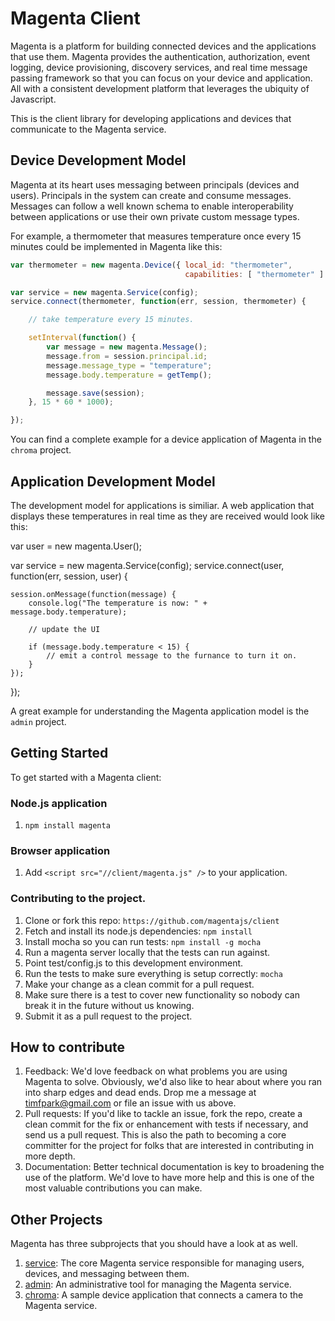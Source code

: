 # Magenta Client

Magenta is a platform for building connected devices and the applications that use them.  Magenta provides the authentication, authorization, event logging, device provisioning, discovery services, and real time message passing framework so that you can focus on your device and application.  All with a consistent development platform that leverages the ubiquity of Javascript.

This is the client library for developing applications and devices that communicate to the Magenta service.

## Device Development Model

Magenta at its heart uses messaging between principals (devices and users).  Principals in the system can create and consume messages.  Messages can follow a well known schema to enable interoperability between applications or use their own private custom message types.

For example, a thermometer that measures temperature once every 15 minutes could be implemented in Magenta like this:

``` javascript
var thermometer = new magenta.Device({ local_id: "thermometer",
                                       capabilities: [ "thermometer" ] });

var service = new magenta.Service(config);
service.connect(thermometer, function(err, session, thermometer) {

    // take temperature every 15 minutes.

    setInterval(function() {
        var message = new magenta.Message();
        message.from = session.principal.id;
        message.message_type = "temperature";
        message.body.temperature = getTemp();

        message.save(session);
    }, 15 * 60 * 1000);

});
```

You can find a complete example for a device application of Magenta in the `chroma` project.

## Application Development Model

The development model for applications is similiar.   A web application that displays these temperatures in real time as they are received would look like this:

var user = new magenta.User();

var service = new magenta.Service(config);
service.connect(user, function(err, session, user) {

    session.onMessage(function(message) {
        console.log("The temperature is now: " + message.body.temperature);

        // update the UI

        if (message.body.temperature < 15) {
            // emit a control message to the furnance to turn it on.
        }
    });
});

A great example for understanding the Magenta application model is the `admin` project.

## Getting Started

To get started with a Magenta client:

### Node.js application

1. `npm install magenta`

### Browser application

1. Add `<script src="//client/magenta.js" />` to your application.

### Contributing to the project.

1. Clone or fork this repo: `https://github.com/magentajs/client`
2. Fetch and install its node.js dependencies: `npm install`
3. Install mocha so you can run tests:  `npm install -g mocha`
4. Run a magenta server locally that the tests can run against.
5. Point test/config.js to this development environment.
6. Run the tests to make sure everything is setup correctly: `mocha`
7. Make your change as a clean commit for a pull request.
8. Make sure there is a test to cover new functionality so nobody can break it in the future without us knowing.
9. Submit it as a pull request to the project.

## How to contribute

1.  Feedback:  We'd love feedback on what problems you are using Magenta to solve.  Obviously, we'd also like to hear about where you ran into sharp edges and dead ends.   Drop me a message at timfpark@gmail.com or file an issue with us above.
2.  Pull requests:  If you'd like to tackle an issue, fork the repo, create a clean commit for the fix or enhancement with tests if necessary, and send us a pull request. This is also the path to becoming a core committer for the project for folks that are interested in contributing in more depth.
3.  Documentation:  Better technical documentation is key to broadening the use of the platform.   We'd love to have more help and this is one of the most valuable contributions you can make.

## Other Projects

Magenta has three subprojects that you should have a look at as well.

1. [service](https://github.com/magentajs/service): The core Magenta service responsible for managing users, devices, and messaging between them.
2. [admin](https://github.com/magentajs/admin): An administrative tool for managing the Magenta service.
3. [chroma](https://github.com/magentajs/chroma): A sample device application that connects a camera to the Magenta service.